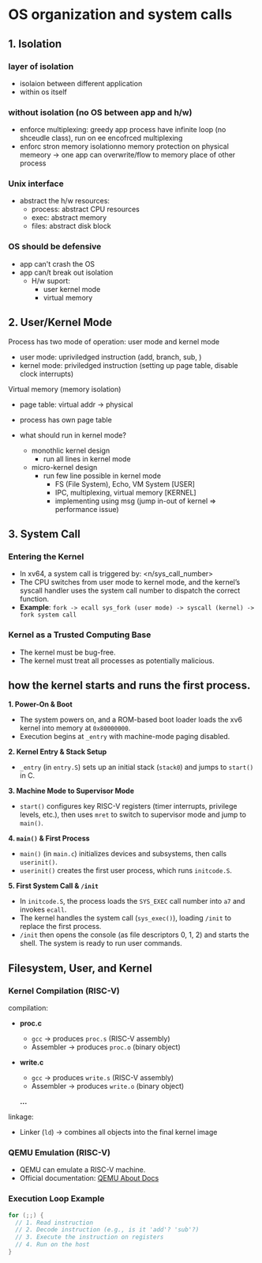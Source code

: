 # OS organization and system calls

## 1. Isolation
### layer of isolation
- isolaion between different application
- within os itself

### without isolation (no OS between app and h/w)
- enforce multiplexing: greedy app process have infinite loop (no shceudle class), run on ee encofrced multiplexing
- enforc stron memory isolationno memory protection on physical memeory -> one app can overwrite/flow to memory place of other process

### Unix interface
- abstract the h/w resources:
    - process: abstract CPU resources
    - exec: abstract memory
    - files: abstract disk block

### OS should be defensive
- app can't crash the OS
- app can/t break out isolation
    - H/w suport:
        - user kernel mode
        - virtual memory

## 2. User/Kernel Mode
Process has two mode of operation: user mode and kernel mode
- user mode: upriviledged instruction (add, branch, sub, )
- kernel mode: priviledged instruction (setting up page table, disable clock interrupts)

Virtual memory (memory isolation)
- page table: virtual addr -> physical
- process has own page table

- what should run in kernel mode?
    - monothlic kernel design
        - run all lines in kernel mode
    - micro-kernel design
        - run few line possible in kernel mode
            - FS (File System), Echo, VM System [USER]
            - IPC, multiplexing, virtual memory [KERNEL]
            - implementing using msg (jump in-out of kernel => performance issue)

## 3. System Call
### Entering the Kernel
- In xv64, a system call is triggered by: <n/sys_call_number>
- The CPU switches from user mode to kernel mode, and the kernel’s syscall handler uses the system call number to dispatch the correct function.
- **Example**:
`fork -> ecall sys_fork (user mode) -> syscall (kernel) -> fork system call
`
### Kernel as a Trusted Computing Base
- The kernel must be bug-free.
- The kernel must treat all processes as potentially malicious.


## how the kernel starts and runs the first process.

**1. Power-On & Boot**  
- The system powers on, and a ROM-based boot loader loads the xv6 kernel into memory at `0x80000000`.  
- Execution begins at `_entry` with machine-mode paging disabled.

**2. Kernel Entry & Stack Setup**  
- `_entry` (in `entry.S`) sets up an initial stack (`stack0`) and jumps to `start()` in C.

**3. Machine Mode to Supervisor Mode**  
- `start()` configures key RISC-V registers (timer interrupts, privilege levels, etc.), then uses `mret` to switch to supervisor mode and jump to `main()`.

**4. `main()` & First Process**  
- `main()` (in `main.c`) initializes devices and subsystems, then calls `userinit()`.  
- `userinit()` creates the first user process, which runs `initcode.S`.

**5. First System Call & `/init`**  
- In `initcode.S`, the process loads the `SYS_EXEC` call number into `a7` and invokes `ecall`.  
- The kernel handles the system call (`sys_exec()`), loading `/init` to replace the first process.  
- `/init` then opens the console (as file descriptors 0, 1, 2) and starts the shell. The system is ready to run user commands.
    
## Filesystem, User, and Kernel

### Kernel Compilation (RISC-V)
compilation:
- **proc.c**
    - `gcc` → produces `proc.s` (RISC-V assembly)
    - Assembler → produces `proc.o` (binary object)
- **write.c**
    - `gcc` → produces `write.s` (RISC-V assembly)
    - Assembler → produces `write.o` (binary object)

    **...**
    
linkage:
- Linker (`ld`) → combines all objects into the final kernel image  

### QEMU Emulation (RISC-V)
- QEMU can emulate a RISC-V machine.  
- Official documentation: [QEMU About Docs](https://www.qemu.org/docs/master/about/index.html)

### Execution Loop Example
```c
for (;;) {
  // 1. Read instruction
  // 2. Decode instruction (e.g., is it 'add'? 'sub'?)
  // 3. Execute the instruction on registers
  // 4. Run on the host
}
